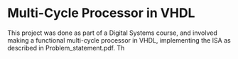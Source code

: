 # Multi-Cycle Processor in VHDL

This project was done as part of a Digital Systems course, and involved making a functional multi-cycle processor 
in VHDL, implementing the ISA as described in Problem_statement.pdf. Th
